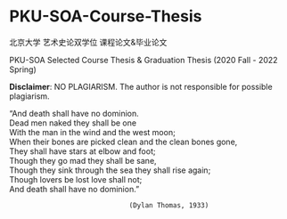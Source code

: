 # PKU-SOA-Course-Thesis
北京大学 艺术史论双学位 课程论文&amp;毕业论文 

PKU-SOA Selected Course Thesis &amp; Graduation Thesis (2020 Fall - 2022 Spring)

**Disclaimer**: NO PLAGIARISM. The author is not responsible for possible plagiarism.


“And death shall have no dominion.  
Dead men naked they shall be one  
With the man in the wind and the west moon;  
When their bones are picked clean and the clean bones gone,  
They shall have stars at elbow and foot;  
Though they go mad they shall be sane,  
Though they sink through the sea they shall rise again;  
Though lovers be lost love shall not;  
And death shall have no dominion.”

                                  (Dylan Thomas, 1933)
